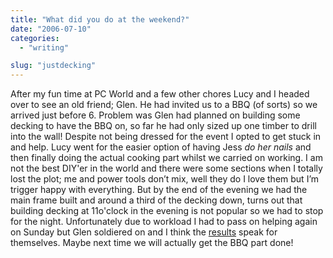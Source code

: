 ```yaml
---
title: "What did you do at the weekend?"
date: "2006-07-10"
categories:
  - "writing"

slug: "justdecking"
---
```


<!-- ![Decking](/images/186308468.jpg) -->

After my fun time at PC World and a few other chores Lucy and I headed over to see an old friend; Glen. He had invited us to a BBQ (of sorts) so we arrived just before 6. Problem was Glen had planned on building some decking to have the BBQ on, so far he had only sized up one timber to drill into the wall! Despite not being dressed for the event I opted to get stuck in and help. Lucy went for the easier option of having Jess _do her nails_ and then finally doing the actual cooking part whilst we carried on working. I am not the best DIY'er in the world and there were some sections when I totally lost the plot; me and power tools don’t mix, well they do I love them but I’m trigger happy with everything. But by the end of the evening we had the main frame built and around a third of the decking down, turns out that building decking at 11o'clock in the evening is not popular so we had to stop for the night. Unfortunately due to workload I had to pass on helping again on Sunday but Glen soldiered on and I think the [results](https://static.flickr.com/76/186308309_1879a0a6ca_d.jpg) speak for themselves. Maybe next time we will actually get the BBQ part done!
